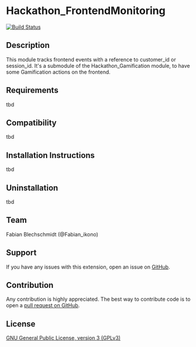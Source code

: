 Hackathon_FrontendMonitoring
=========================

[![Build Status](https://travis-ci.org/magento-hackathon/FrontendMonitoring.png?branch=master)](https://travis-ci.org/magento-hackathon/FrontendMonitoring)


Description
-----------
This module tracks frontend events with a reference to customer_id or session_id.
It's a submodule of the Hackathon_Gamification module, to have some Gamification actions on the frontend.

Requirements
------------
tbd

Compatibility
-------------
tbd

Installation Instructions
-------------------------
tbd

Uninstallation
--------------
tbd

Team
-----
Fabian Blechschmidt (@Fabian_ikono)

Support
-------
If you have any issues with this extension, open an issue on [GitHub](https://github.com/magento-hackathon/FrontendMonitoring/issues).

Contribution
------------
Any contribution is highly appreciated. The best way to contribute code is to open a [pull request on GitHub](https://help.github.com/articles/using-pull-requests).

License
-------
[GNU General Public License, version 3 (GPLv3)](http://opensource.org/licenses/gpl-3.0)